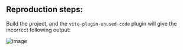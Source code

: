 ## Reproduction steps:

Build the project, and the `vite-plugin-unused-code` plugin will give the incorrect following output:

![image](https://github.com/user-attachments/assets/0267a271-92d8-4bef-8a8e-520462a422fc)
